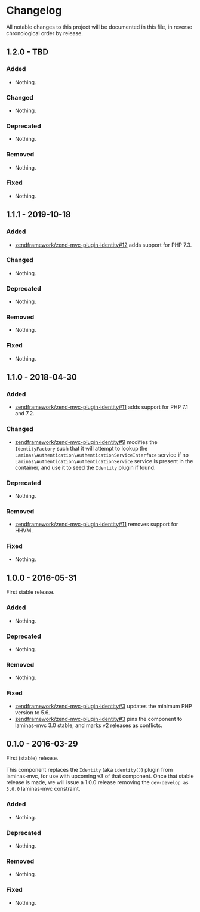 # Changelog

All notable changes to this project will be documented in this file, in reverse chronological order by release.

## 1.2.0 - TBD

### Added

- Nothing.

### Changed

- Nothing.

### Deprecated

- Nothing.

### Removed

- Nothing.

### Fixed

- Nothing.

## 1.1.1 - 2019-10-18

### Added

- [zendframework/zend-mvc-plugin-identity#12](https://github.com/zendframework/zend-mvc-plugin-identity/pull/12) adds support for PHP 7.3.

### Changed

- Nothing.

### Deprecated

- Nothing.

### Removed

- Nothing.

### Fixed

- Nothing.

## 1.1.0 - 2018-04-30

### Added

- [zendframework/zend-mvc-plugin-identity#11](https://github.com/zendframework/zend-mvc-plugin-identity/pull/11) adds support for PHP 7.1 and 7.2.

### Changed

- [zendframework/zend-mvc-plugin-identity#9](https://github.com/zendframework/zend-mvc-plugin-identity/pull/9) modifies the `IdentityFactory` such that it will attempt to lookup the
  `Laminas\Authentication\AuthenticationServiceInterface` service if no `Laminas\Authentication\AuthenticationService`
  service is present in the container, and use it to seed the `Identity` plugin if found.

### Deprecated

- Nothing.

### Removed

- [zendframework/zend-mvc-plugin-identity#11](https://github.com/zendframework/zend-mvc-plugin-identity/pull/11) removes support for HHVM.

### Fixed

- Nothing.

## 1.0.0 - 2016-05-31

First stable release.

### Added

- Nothing.

### Deprecated

- Nothing.

### Removed

- Nothing.

### Fixed

- [zendframework/zend-mvc-plugin-identity#3](https://github.com/zendframework/zend-mvc-plugin-identity/pull/3)
  updates the minimum PHP version to 5.6.
- [zendframework/zend-mvc-plugin-identity#3](https://github.com/zendframework/zend-mvc-plugin-identity/pull/3)
  pins the component to laminas-mvc 3.0 stable, and marks v2 releases as conflicts.

## 0.1.0 - 2016-03-29

First (stable) release.

This component replaces the `Identity` (aka `identity()`) plugin from
laminas-mvc, for use with upcoming v3 of that component. Once that stable release
is made, we will issue a 1.0.0 release removing the `dev-develop as 3.0.0`
laminas-mvc constraint.

### Added

- Nothing.

### Deprecated

- Nothing.

### Removed

- Nothing.

### Fixed

- Nothing.
